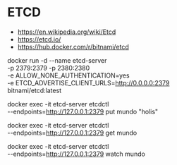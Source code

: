 ETCD
====
- https://en.wikipedia.org/wiki/Etcd
- https://etcd.io/
- https://hub.docker.com/r/bitnami/etcd


docker run -d --name etcd-server \
  -p 2379:2379 -p 2380:2380 \
  -e ALLOW_NONE_AUTHENTICATION=yes \
  -e ETCD_ADVERTISE_CLIENT_URLS=http://0.0.0.0:2379 \
  bitnami/etcd:latest

docker exec -it etcd-server etcdctl \
  --endpoints=http://127.0.0.1:2379 put mundo "holis"

docker exec -it etcd-server etcdctl \
  --endpoints=http://127.0.0.1:2379 get mundo 


docker exec -it etcd-server etcdctl \
  --endpoints=http://127.0.0.1:2379 watch mundo